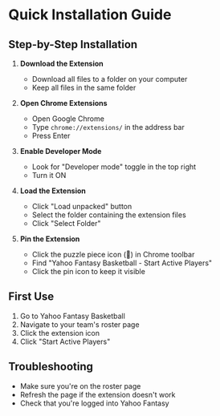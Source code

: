 # Quick Installation Guide

## Step-by-Step Installation

1. **Download the Extension**
   - Download all files to a folder on your computer
   - Keep all files in the same folder

2. **Open Chrome Extensions**
   - Open Google Chrome
   - Type `chrome://extensions/` in the address bar
   - Press Enter

3. **Enable Developer Mode**
   - Look for "Developer mode" toggle in the top right
   - Turn it ON

4. **Load the Extension**
   - Click "Load unpacked" button
   - Select the folder containing the extension files
   - Click "Select Folder"

5. **Pin the Extension**
   - Click the puzzle piece icon (🧩) in Chrome toolbar
   - Find "Yahoo Fantasy Basketball - Start Active Players"
   - Click the pin icon to keep it visible

## First Use

1. Go to Yahoo Fantasy Basketball
2. Navigate to your team's roster page
3. Click the extension icon
4. Click "Start Active Players"

## Troubleshooting

- Make sure you're on the roster page
- Refresh the page if the extension doesn't work
- Check that you're logged into Yahoo Fantasy
